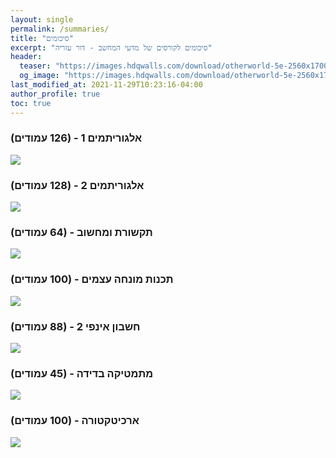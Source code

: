 ```yaml
---
layout: single
permalink: /summaries/
title: "סיכומים"
excerpt: "סיכומים לקורסים של מדעי המחשב - דור עזריה"
header:
  teaser: "https://images.hdqwalls.com/download/otherworld-5e-2560x1700.jpg"
  og_image: "https://images.hdqwalls.com/download/otherworld-5e-2560x1700.jpg"
last_modified_at: 2021-11-29T10:23:16-04:00
author_profile: true
toc: true
---
```


### אלגוריתמים 1 - (126 עמודים)
[![](https://user-images.githubusercontent.com/46644036/143916555-8a9fa66d-2b03-42a9-99af-75e679f1dab7.png)](https://github.com/DorAzaria/dorazaria.github.io/raw/main/assets/summaries/%D7%90%D7%9C%D7%92%D7%95%D7%A8%D7%99%D7%AA%D7%9E%D7%99%D7%9D%201%20-%20%D7%A1%D7%99%D7%9B%D7%95%D7%9D%20%D7%94%D7%A8%D7%A6%D7%90%D7%95%D7%AA.pdf)

### אלגוריתמים 2 - (128 עמודים)
[![](https://github.com/DorAzaria/dorazaria.github.io/blob/main/assets/summaries/algo2.png?raw=true)](https://github.com/DorAzaria/dorazaria.github.io/raw/main/assets/summaries/%D7%90%D7%9C%D7%92%D7%95%D7%A8%D7%99%D7%AA%D7%9E%D7%99%D7%9D%202%20-%20%D7%A1%D7%99%D7%9B%D7%95%D7%9D%20%D7%94%D7%A8%D7%A6%D7%90%D7%95%D7%AA.pdf)


### תקשורת ומחשוב - (64 עמודים)
[![](https://github.com/DorAzaria/dorazaria.github.io/blob/main/assets/summaries/networking.png?raw=true)](https://github.com/DorAzaria/dorazaria.github.io/raw/main/assets/summaries/Computer_Networking_Summary(Dor_Azaria).pdf)


### תכנות מונחה עצמים - (100 עמודים)
[![](https://github.com/DorAzaria/dorazaria.github.io/blob/main/assets/summaries/oop.png?raw=true)](https://github.com/DorAzaria/dorazaria.github.io/raw/main/assets/summaries/%D7%AA%D7%9B%D7%A0%D7%95%D7%AA%20%D7%9E%D7%95%D7%A0%D7%97%D7%94%20%D7%A2%D7%A6%D7%9E%D7%99%D7%9D%20-%20%D7%A1%D7%99%D7%9B%D7%95%D7%9D%20%D7%94%D7%A8%D7%A6%D7%90%D7%95%D7%AA%20(1).pdf)


### חשבון אינפי 2 - (88 עמודים)
[![](https://github.com/DorAzaria/dorazaria.github.io/blob/main/assets/summaries/infi2.png?raw=true)](https://github.com/DorAzaria/dorazaria.github.io/raw/main/assets/summaries/Infi2_Summary_(Dor_Azaria).pdf)


### מתמטיקה בדידה - (45 עמודים)
[![](https://github.com/DorAzaria/dorazaria.github.io/blob/main/assets/summaries/disc.png?raw=true)](https://github.com/DorAzaria/dorazaria.github.io/raw/main/assets/summaries/Discrete_Summary_(Dor_Azaria)%20(1).pdf)


### ארכיטקטורה - (100 עמודים)
[![](https://github.com/DorAzaria/dorazaria.github.io/blob/main/assets/summaries/archi.png?raw=true)](https://github.com/DorAzaria/dorazaria.github.io/raw/main/assets/summaries/%D7%9E%D7%97%D7%91%D7%A8%D7%AA%20%D7%AA%D7%A8%D7%92%D7%95%D7%9C%20%D7%9C%D7%9E%D7%91%D7%97%D7%9F%20%D7%91%D7%90%D7%A8%D7%9B%D7%99%D7%98%D7%A7%D7%98%D7%95%D7%A8%D7%94.pdf)
